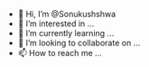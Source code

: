 - 👋 Hi, I’m @Sonukushshwa
- 👀 I’m interested in ...
- 🌱 I’m currently learning ...
- 💞️ I’m looking to collaborate on ...
- 📫 How to reach me ...

<!---
Sonukushshwa/Sonukushshwa is a ✨ special ✨ repository because its `README.md` (this file) appears on your GitHub profile.
You can click the Preview link to take a look at your changes.
--->
